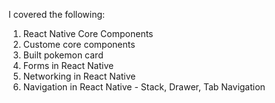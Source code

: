 I covered the following:
1. React Native Core Components
2. Custome core components
3. Built pokemon card
4. Forms in React Native
5. Networking in React Native
6. Navigation in React Native - Stack, Drawer, Tab Navigation

